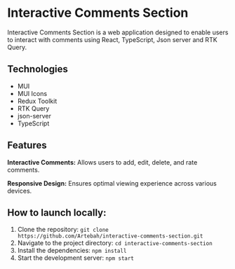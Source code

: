 # Interactive Comments Section
Interactive Comments Section is a web application designed to enable users to interact with comments using React, TypeScript, Json server and RTK Query.

## Technologies
* MUI
* MUI Icons
* Redux Toolkit
* RTK Query
* json-server
* TypeScript

## Features
**Interactive Comments:**
Allows users to add, edit, delete, and rate comments.

**Responsive Design:**
Ensures optimal viewing experience across various devices.

## How to launch locally:
1. Clone the repository:
   `git clone https://github.com/Artebah/interactive-comments-section.git`
2. Navigate to the project directory:
   `cd interactive-comments-section`
3. Install the dependencies:
   `npm install`
4. Start the development server:
   `npm start`

